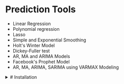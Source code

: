 # Prediction Tools #
- Linear Regression
- Polynomial regression
- Lasso
- Simple and Exponential Smoothing 
- Holt's Winter Model
- Dickey-Fuller test
- AR, MA and ARIMA Models
- Facebook's Prophet Model
- AR, MA, ARIMA, SARIMA  using VARMAX Modeling
<!-- - Auto AR, MA, ARIMA and SARIMA Models -->

<!-- - DeepLearning:
    1. LSTM
    2. CNN
    3. LSTM + CNN
    4. CONV2LSTM -->

<details>
<summary> # Installation</summary>
- pip install --upgrade pip
- pip install --upgrade setuptools

- pip install datetime
- pip install numpy
- pip install pandas
- pip install matplotlib
- pip install -U kaleido
- pip install -U scikit-learn
- pip install tslearn
- pip install pmdarima
- pip install tensorflow


## FBProphet ##
- python -m pip install pystan==2.17.1.0
- python -m pip install fbprophet==0.6   
- python -m pip install --upgrade fbprophet
- pip install --upgrade plotly

<!--
## Extra ##
- pip install jupyterlab
- pip install notebook
- pip install voila
- pip install ipython

## Confirm ##
- pip show tensorflow
- pip list | grep tensorflow
- pip list | findstr tensorflow
-->
</details>